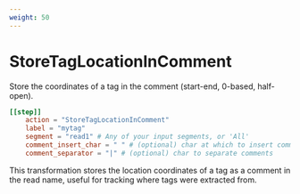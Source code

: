 ```yaml
---
weight: 50
---
```


# StoreTagLocationInComment

Store the coordinates of a tag in the comment (start-end, 0-based, half-open).

```toml
[[step]]
    action = "StoreTagLocationInComment"
    label = "mytag"
    segment = "read1" # Any of your input segments, or 'All'
    comment_insert_char = " " # (optional) char at which to insert comments
    comment_separator = "|" # (optional) char to separate comments
```

This transformation stores the location coordinates of a tag as a comment in the read name, useful for tracking where tags were extracted from.